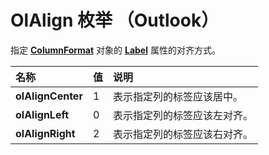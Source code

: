
# OlAlign 枚举 （Outlook）

指定  **[ColumnFormat](acbbdd97-e695-d1e7-c7ba-24f75efbf22c.md)** 对象的 **[Label](cf104506-3eca-6695-3d3b-05022ce6fba4.md)** 属性的对齐方式。



|**名称**|**值**|**说明**|
|:-----|:-----|:-----|
|**olAlignCenter**|1|表示指定列的标签应该居中。|
|**olAlignLeft**|0|表示指定列的标签应该左对齐。|
|**olAlignRight**|2|表示指定列的标签应该右对齐。|
